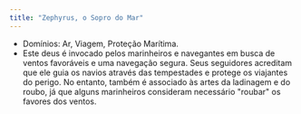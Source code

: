 ```yaml
---
title: "Zephyrus, o Sopro do Mar"
---
```


* Domínios: Ar, Viagem, Proteção Marítima.
* Este deus é invocado pelos marinheiros e navegantes em busca de ventos favoráveis e uma navegação segura. Seus seguidores acreditam que ele guia os navios através das tempestades e protege os viajantes do perigo. No entanto, também é associado às artes da ladinagem e do roubo, já que alguns marinheiros consideram necessário "roubar" os favores dos ventos.
